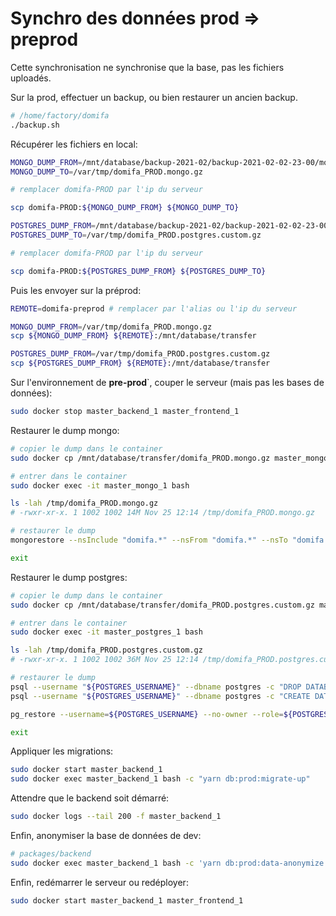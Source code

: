 # Synchro des données prod => preprod

Cette synchronisation ne synchronise que la base, pas les fichiers uploadés.

Sur la prod, effectuer un backup, ou bien restaurer un ancien backup.

```bash
# /home/factory/domifa
./backup.sh
```

Récupérer les fichiers en local:

```bash
MONGO_DUMP_FROM=/mnt/database/backup-2021-02/backup-2021-02-02-23-00/mongo_mongodump-2021-02-02-23-00.gzip
MONGO_DUMP_TO=/var/tmp/domifa_PROD.mongo.gz

# remplacer domifa-PROD par l'ip du serveur

scp domifa-PROD:${MONGO_DUMP_FROM} ${MONGO_DUMP_TO}

POSTGRES_DUMP_FROM=/mnt/database/backup-2021-02/backup-2021-02-02-23-00/postgres.pg_dump-2021-02-02-23-00.tar
POSTGRES_DUMP_TO=/var/tmp/domifa_PROD.postgres.custom.gz

# remplacer domifa-PROD par l'ip du serveur

scp domifa-PROD:${POSTGRES_DUMP_FROM} ${POSTGRES_DUMP_TO}
```

Puis les envoyer sur la préprod:

```bash
REMOTE=domifa-preprod # remplacer par l'alias ou l'ip du serveur

MONGO_DUMP_FROM=/var/tmp/domifa_PROD.mongo.gz
scp ${MONGO_DUMP_FROM} ${REMOTE}:/mnt/database/transfer

POSTGRES_DUMP_FROM=/var/tmp/domifa_PROD.postgres.custom.gz
scp ${POSTGRES_DUMP_FROM} ${REMOTE}:/mnt/database/transfer
```

Sur l'environnement de **pre-prod**`, couper le serveur (mais pas les bases de données):

```bash
sudo docker stop master_backend_1 master_frontend_1
```

Restaurer le dump mongo:

```bash
# copier le dump dans le container
sudo docker cp /mnt/database/transfer/domifa_PROD.mongo.gz master_mongo_1:/tmp

# entrer dans le container
sudo docker exec -it master_mongo_1 bash

ls -lah /tmp/domifa_PROD.mongo.gz
# -rwxr-xr-x. 1 1002 1002 14M Nov 25 12:14 /tmp/domifa_PROD.mongo.gz

# restaurer le dump
mongorestore --nsInclude "domifa.*" --nsFrom "domifa.*" --nsTo "domifa.*" --drop --gzip --archive=/tmp/domifa_PROD.mongo.gz

exit
```

Restaurer le dump postgres:

```bash
# copier le dump dans le container
sudo docker cp /mnt/database/transfer/domifa_PROD.postgres.custom.gz master_postgres_1:/tmp

# entrer dans le container
sudo docker exec -it master_postgres_1 bash

ls -lah /tmp/domifa_PROD.postgres.custom.gz
# -rwxr-xr-x. 1 1002 1002 36M Nov 25 12:14 /tmp/domifa_PROD.postgres.custom.gz

# restaurer le dump
psql --username "${POSTGRES_USERNAME}" --dbname postgres -c "DROP DATABASE IF EXISTS ${POSTGRES_DB}"
psql --username "${POSTGRES_USERNAME}" --dbname postgres -c "CREATE DATABASE ${POSTGRES_DB}"

pg_restore --username=${POSTGRES_USERNAME} --no-owner --role=${POSTGRES_USERNAME} --exit-on-error --verbose --dbname=${POSTGRES_DB} /tmp/domifa_PROD.postgres.custom.gz

exit
```

Appliquer les migrations:

```bash
sudo docker start master_backend_1
sudo docker exec master_backend_1 bash -c "yarn db:prod:migrate-up"
```

Attendre que le backend soit démarré:

```bash
sudo docker logs --tail 200 -f master_backend_1
```

Enfin, anonymiser la base de données de dev:

```bash
# packages/backend
sudo docker exec master_backend_1 bash -c 'yarn db:prod:data-anonymize'
```

Enfin, redémarrer le serveur ou redéployer:

```bash
sudo docker start master_backend_1 master_frontend_1
```
